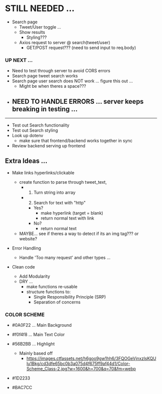 # STILL NEEDED ...
- Search page 
  - Tweet/User toggle ...
  - Show results
    - Styling???
  - Axios request to server @ search(tweet/user)
    - GET/POST request??? (need to send input to req.body)

### UP NEXT ...
- Need to test through server to avoid CORS errors
- Search page tweet search works
- Search page user search does NOT work ... figure this out ...
  - Might be when theres a space??? 
- ## NEED TO HANDLE ERRORS ... server keeps breaking in testing ... 
<!-- 
      title: 'Invalid Request',
      detail: 'One or more parameters to your request was invalid.',
      type: 'https://api.twitter.com/2/problems/invalid-request'
 -->
___
- Test out Search functionality
- Test out Search styling
- Look up dotenv
  - make sure that frontend/backend works together in sync
- Review backend serving up frontend


## Extra Ideas ... 
- Make links hyperlinks/clickable
  - create function to parse through tweet_text, 
    - 1. Turn string into array
    - 2. Search for text with "http"
      - Yes?
        - make hyperlink (target = blank)
        - return normal text with link
      - No? 
        - return normal text
  - MAYBE... see if theres a way to detect if its an img tag??? or website?

- Error Handling
  - Handle 'Too many request' and other types ... 

- Clean code 
  - Add Modularity
  - DRY ... 
    - make functions re-usable
    - structure functions to:
      - Single Responsibility Principle (SRP)
      - Separation of concerns





### COLOR SCHEME
- #0A0F22 ... Main Background
- #f0f4f8 ... Main Text Color
- #56B2BB ... Highlight
  - Mainly based off 
    - https://images.ctfassets.net/h6goo9gw1hh6/3FQOGeVjnxzlsKQUlu1Bkg/cd3dfe65bc0b3a075d4f675ff9af44d1/Color-Scheme_Class-2.jpg?w=1600&h=700&q=70&fm=webp

- #1D2233
- #BAC7CC